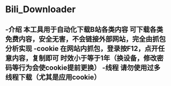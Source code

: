 # Bili_Downloader

-介绍
**本工具用于自动化下载B站各类内容**
  可下载各类免费内容，安全无害，不会链接外部网站，完全由抓包分析实现
-cookie
  在网站内抓包，登录按F12，点开任意内容，复制即可
  时效小于等于1年（换设备，修改密码等行为会使cookie提前更换）
-线程
  请勿使用过多线程下载（尤其是应用cookie）
-
